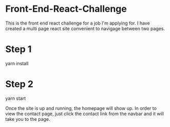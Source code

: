 # Front-End-React-Challenge
This is the front end react challenge for a job I'm applying for. I have created a multi page react site convenient to navigage between two pages. 

# Step 1
yarn install

# Step 2
yarn start


Once the site is up and running, the homepage will show up. In order to view the contact page, just click the contact link from the navbar and it will take you to the page. 

